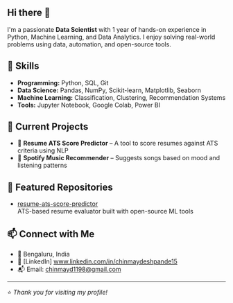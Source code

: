## Hi there 👋

I'm a passionate **Data Scientist** with 1 year of hands-on experience in Python, Machine Learning, and Data Analytics. I enjoy solving real-world problems using data, automation, and open-source tools.

## 🔧 Skills
- **Programming:** Python, SQL, Git
- **Data Science:** Pandas, NumPy, Scikit-learn, Matplotlib, Seaborn
- **Machine Learning:** Classification, Clustering, Recommendation Systems
- **Tools:** Jupyter Notebook, Google Colab, Power BI

## 🧠 Current Projects
- 📝 **Resume ATS Score Predictor** – A tool to score resumes against ATS criteria using NLP
- 🎵 **Spotify Music Recommender** – Suggests songs based on mood and listening patterns

## 📌 Featured Repositories
- [resume-ats-score-predictor](https://github.com/Chinmay1598-ml/resume-ats-score-predictor)  
  ATS-based resume evaluator built with open-source ML tools

## 📫 Connect with Me
- 📍 Bengaluru, India  
- 💼 [LinkedIn] www.linkedin.com/in/chinmaydeshpande15
- 📬 Email: chinmayd1198@gmail.com

---

⭐️ *Thank you for visiting my profile!*
